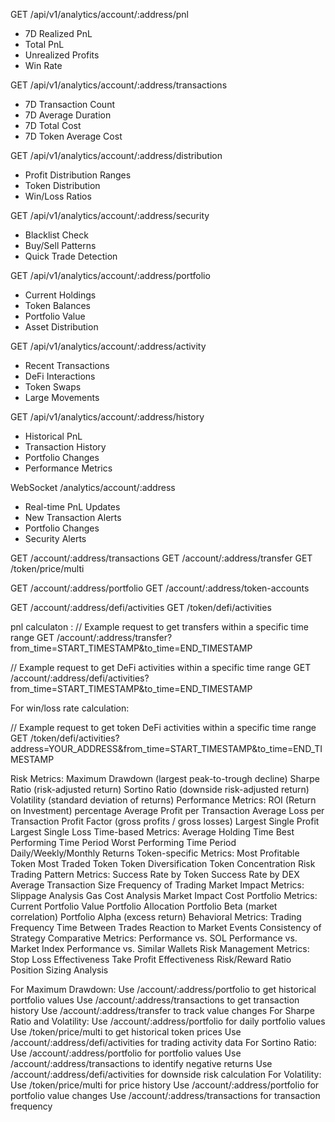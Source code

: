 GET /api/v1/analytics/account/:address/pnl
- 7D Realized PnL
- Total PnL
- Unrealized Profits
- Win Rate

GET /api/v1/analytics/account/:address/transactions
- 7D Transaction Count
- 7D Average Duration
- 7D Total Cost
- 7D Token Average Cost

GET /api/v1/analytics/account/:address/distribution
- Profit Distribution Ranges
- Token Distribution
- Win/Loss Ratios

GET /api/v1/analytics/account/:address/security
- Blacklist Check
- Buy/Sell Patterns
- Quick Trade Detection


GET /api/v1/analytics/account/:address/portfolio
- Current Holdings
- Token Balances
- Portfolio Value
- Asset Distribution


GET /api/v1/analytics/account/:address/activity
- Recent Transactions
- DeFi Interactions
- Token Swaps
- Large Movements


GET /api/v1/analytics/account/:address/history
- Historical PnL
- Transaction History
- Portfolio Changes
- Performance Metrics


WebSocket /analytics/account/:address
- Real-time PnL Updates
- New Transaction Alerts
- Portfolio Changes
- Security Alerts






GET /account/:address/transactions
GET /account/:address/transfer
GET /token/price/multi

GET /account/:address/portfolio
GET /account/:address/token-accounts

GET /account/:address/defi/activities
GET /token/defi/activities




pnl calculaton : // Example request to get transfers within a specific time range
GET /account/:address/transfer?from_time=START_TIMESTAMP&to_time=END_TIMESTAMP

// Example request to get DeFi activities within a specific time range
GET /account/:address/defi/activities?from_time=START_TIMESTAMP&to_time=END_TIMESTAMP


For win/loss rate calculation:

// Example request to get token DeFi activities within a specific time range
GET /token/defi/activities?address=YOUR_ADDRESS&from_time=START_TIMESTAMP&to_time=END_TIMESTAMP



Risk Metrics:
Maximum Drawdown (largest peak-to-trough decline)
Sharpe Ratio (risk-adjusted return)
Sortino Ratio (downside risk-adjusted return)
Volatility (standard deviation of returns)
Performance Metrics:
ROI (Return on Investment) percentage
Average Profit per Transaction
Average Loss per Transaction
Profit Factor (gross profits / gross losses)
Largest Single Profit
Largest Single Loss
Time-based Metrics:
Average Holding Time
Best Performing Time Period
Worst Performing Time Period
Daily/Weekly/Monthly Returns
Token-specific Metrics:
Most Profitable Token
Most Traded Token
Token Diversification
Token Concentration Risk
Trading Pattern Metrics:
Success Rate by Token
Success Rate by DEX
Average Transaction Size
Frequency of Trading
Market Impact Metrics:
Slippage Analysis
Gas Cost Analysis
Market Impact Cost
Portfolio Metrics:
Current Portfolio Value
Portfolio Allocation
Portfolio Beta (market correlation)
Portfolio Alpha (excess return)
Behavioral Metrics:
Trading Frequency
Time Between Trades
Reaction to Market Events
Consistency of Strategy
Comparative Metrics:
Performance vs. SOL
Performance vs. Market Index
Performance vs. Similar Wallets
Risk Management Metrics:
Stop Loss Effectiveness
Take Profit Effectiveness
Risk/Reward Ratio
Position Sizing Analysis





For Maximum Drawdown:
Use /account/:address/portfolio to get historical portfolio values
Use /account/:address/transactions to get transaction history
Use /account/:address/transfer to track value changes
For Sharpe Ratio and Volatility:
Use /account/:address/portfolio for daily portfolio values
Use /token/price/multi to get historical token prices
Use /account/:address/defi/activities for trading activity data
For Sortino Ratio:
Use /account/:address/portfolio for portfolio values
Use /account/:address/transactions to identify negative returns
Use /account/:address/defi/activities for downside risk calculation
For Volatility:
Use /token/price/multi for price history
Use /account/:address/portfolio for portfolio value changes
Use /account/:address/transactions for transaction frequency